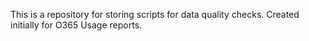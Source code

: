 This is a repository for storing scripts for data quality checks. Created initially for O365 Usage reports. 
